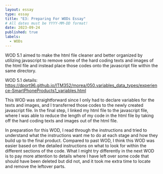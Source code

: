 ```yaml
---
layout: essay
type: essay
title: "E3: Preparing For WODs Essay"
# All dates must be YYYY-MM-DD format!
date: 2023-09-24
published: true
labels:
  - WODs
---
```

WOD 5.1 aimed to make the html file cleaner and better organized by utilizing javascript to remove some of the hard coding texts and images of the html file and instead place those codes onto the javascript file within the same directory. 

WOD 5.1 details: <a href="https://dport96.github.io/ITM352/morea/050.variables_data_types/experience-SmartPhoneProducts1_variables.html"> https://dport96.github.io/ITM352/morea/050.variables_data_types/experience-SmartPhoneProducts1_variables.html

This WOD was straightforward since I only had to declare variables for the texts and images, and I transferred those codes to the newly created javascript file. In the final step, I linked my html file to the javascript file, where I was able to reduce the length of my code in the html file by taking off the hard coding texts and images out of the html file.

In preparation for this WOD, I read through the instructions and tried to understand what the instructions want me to do at each stage and how they build up to the final product. Compared to past WOD, I think this WOD was easier based on the detailed instructions on what to look for within the different sections of the code. What I might try differently in the next WOD is to pay more attention to details where I have left over some code that should have been deleted but did not, and it took me extra time to locate and remove the leftover parts.
